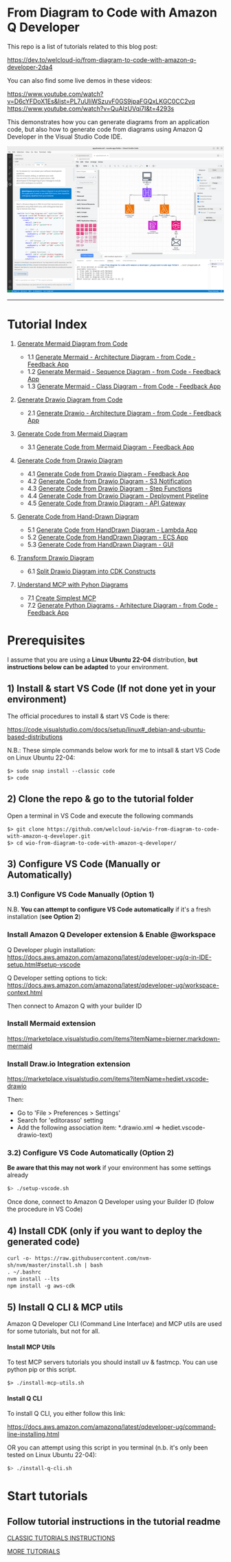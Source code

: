 # **From Diagram to Code with Amazon Q Developer**

This repo is a list of tutorials related to this blog post:

https://dev.to/welcloud-io/from-diagram-to-code-with-amazon-q-developer-2da4

You can also find some live demos in these videos:

https://www.youtube.com/watch?v=D6cYFDoX1Es&list=PL7uUliWSzuvF0GS9jpaFGQxLKGC0CC2vq
https://www.youtube.com/watch?v=QuAlzUVqi7I&t=4293s

This demonstrates how you can generate diagrams from an application code, but also how to generate code from diagrams using Amazon Q Developer in the Visual Studio Code IDE.

![test](./_playground/screenshots/vscode-bigpicture.png)

---

# Tutorial Index

1. [Generate Mermaid Diagram from Code](#1-generate-mermaid-diagram-from-code)

    - 1.1 [Generate Mermaid - Architecture Diagram - from Code - Feedback App](#11-generate-mermaid---architecture-diagram---from-code---feedback-app)
    - 1.2 [Generate Mermaid - Sequence Diagram - from Code - Feedback App](#12-generate-mermaid---sequence-diagram---from-code---feedback-app)
    - 1.3 [Generate Mermaid - Class Diagram - from Code - Feedback App](#13-generate-mermaid---class-diagram---from-code---feedback-app)

2. [Generate Drawio Diagram from Code](#2-generate-drawio-diagram-from-code)

    - 2.1 [Generate Drawio - Architecture Diagram - from Code - Feedback App](#21-generate-drawio---architecture-diagram---from-code---feedback-app)

3. [Generate Code from Mermaid Diagram](#3-generate-code-from-mermaid-diagram)

    - 3.1 [Generate Code from Mermaid Diagram - Feedback App](#31-generate-code-from-mermaid-diagram---feedback-app)

4. [Generate Code from Drawio Diagram](#4-generate-code-from-drawio-diagram)

    - 4.1 [Generate Code from Drawio Diagram - Feedback App](#41-generate-code-from-drawio-diagram---feedback-app)
    - 4.2 [Generate Code from Drawio Diagram - S3 Notification](#42-generate-code-from-drawio-diagram---s3-notification)
    - 4.3 [Generate Code from Drawio Diagram - Step Functions](#43-generate-code-from-drawio-diagram---step-functions)
    - 4.4 [Generate Code from Drawio Diagram - Deployment Pipeline](#44-generate-code-from-drawio-diagram---deployment-pipeline)
    - 4.5 [Generate Code from Drawio Diagram - API Gateway](#45-generate-code-from-drawio-diagram---api-gateway)

5. [Generate Code from Hand-Drawn Diagram](#5-generate-code-from-hand-drawn-diagram)

    - 5.1 [Generate Code from HandDrawn Diagram - Lambda App](#51-generate-code-from-handdrawn-diagram---lambda-app)
    - 5.2 [Generate Code from HandDrawn Diagram - ECS App](#52-generate-code-from-handdrawn-diagram---ecs-app)
    - 5.3 [Generate Code from HandDrawn Diagram - GUI](#53-generate-code-from-handdrawn-diagram---gui)

6. [Transform Drawio Diagram](#6-transform-drawio-diagram)

    - 6.1 [Split Drawio Diagram into CDK Constructs](#61-split-drawio-diagram-into-cdk-constructs)

7. [Understand MCP with Pyhon Diagrams](#7-understand-mcp-with-pyhon-diagrams)

    - 7.1 [Create Simplest MCP](#71-create-simplest-mcp)
    - 7.2 [Generate Python Diagrams - Arhitecture Diagram - from Code - Feedback App](#72-generate-python-diagrams---arhitecture-diagram---from-code---feedback-app)


# Prerequisites

I assume that you are using a **Linux Ubuntu 22-04** distribution, **but instructions below can be adapted** to your environment.

## 1) Install & start VS Code (If not done yet in your environment)

The official procedures to install & start VS Code is there:

https://code.visualstudio.com/docs/setup/linux#_debian-and-ubuntu-based-distributions

N.B.: These simple commands below work for me to intsall & start VS Code on Linux Ubuntu 22-04:

```
$> sudo snap install --classic code
$> code
```

## 2) Clone the repo & go to the tutorial folder

Open a terminal in VS Code and execute the following commands

```
$> git clone https://github.com/welcloud-io/wio-from-diagram-to-code-with-amazon-q-developer.git
$> cd wio-from-diagram-to-code-with-amazon-q-developer/
```

## 3) Configure VS Code (Manually or Automatically)

### 3.1) Configure VS Code Manually (Option 1)

N.B.
**You can attempt to configure VS Code automatically**
if it's a fresh installation (**see Option 2**)

### Install Amazon Q Developer extension & Enable @workspace

Q Developer plugin installation:
https://docs.aws.amazon.com/amazonq/latest/qdeveloper-ug/q-in-IDE-setup.html#setup-vscode

Q Developer setting options to tick: https://docs.aws.amazon.com/amazonq/latest/qdeveloper-ug/workspace-context.html

Then connect to Amazon Q with your builder ID

### Install Mermaid extension

https://marketplace.visualstudio.com/items?itemName=bierner.markdown-mermaid

### Install Draw.io Integration extension

https://marketplace.visualstudio.com/items?itemName=hediet.vscode-drawio

Then:
- Go to 'File > Preferences > Settings' 
- Search for 'editorasso' setting 
- Add the following association item: *.drawio.xml => hediet.vscode-drawio-text)

### 3.2) Configure VS Code Automatically (Option 2)

**Be aware that this may not work** if your environment has some settings already

```bash
$> ./setup-vscode.sh
```

Once done, connect to Amazon Q Developer using your Builder ID (folow the procedure in VS Code)

## 4) Install CDK (only if you want to deploy the generated code)

```
curl -o- https://raw.githubusercontent.com/nvm-sh/nvm/master/install.sh | bash
. ~/.bashrc 
nvm install --lts
npm install -g aws-cdk
```

## 5) Install Q CLI & MCP utils

Amazon Q Developer CLI (Command Line Interface) and MCP utils are used for some tutorials, but not for all.

#### Install MCP Utils
To test MCP servers tutorials you should install uv & fastmcp.
You can use python pip or this script.

```
$> ./install-mcp-utils.sh
```

#### Install Q CLI

To install Q CLI, you either follow this link:

https://docs.aws.amazon.com/amazonq/latest/qdeveloper-ug/command-line-installing.html

OR you can attempt using this script in you terminal (n.b. it's only been tested on Linux Ubuntu 22-04):

```bash
$> ./install-q-cli.sh
```

# Start tutorials

## Follow tutorial instructions in the tutorial readme

[CLASSIC TUTORIALS INSTRUCTIONS](_playground/README.md)

[MORE TUTORIALS](_playground/README-More.md)
